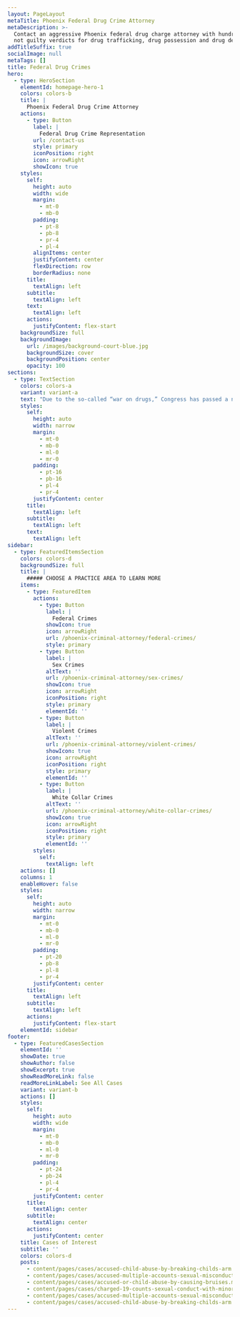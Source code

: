 ```yaml
---
layout: PageLayout
metaTitle: Phoenix Federal Drug Crime Attorney
metaDescription: >-
  Contact an aggressive Phoenix federal drug charge attorney with hundreds of
  not guilty verdicts for drug trafficking, drug possession and drug dealing.
addTitleSuffix: true
socialImage: null
metaTags: []
title: Federal Drug Crimes
hero:
  - type: HeroSection
    elementId: homepage-hero-1
    colors: colors-b
    title: |
      Phoenix Federal Drug Crime Attorney
    actions:
      - type: Button
        label: |
          Federal Drug Crime Representation
        url: /contact-us
        style: primary
        iconPosition: right
        icon: arrowRight
        showIcon: true
    styles:
      self:
        height: auto
        width: wide
        margin:
          - mt-0
          - mb-0
        padding:
          - pt-8
          - pb-8
          - pr-4
          - pl-4
        alignItems: center
        justifyContent: center
        flexDirection: row
        borderRadius: none
      title:
        textAlign: left
      subtitle:
        textAlign: left
      text:
        textAlign: left
      actions:
        justifyContent: flex-start
    backgroundSize: full
    backgroundImage:
      url: /images/background-court-blue.jpg
      backgroundSize: cover
      backgroundPosition: center
      opacity: 100
sections:
  - type: TextSection
    colors: colors-a
    variant: variant-a
    text: "Due to the so-called “war on drugs,” Congress has passed a number of “get tough” laws that have resulted in harsher penalties for federal drug crimes. In some instances, these laws created mandatory minimum sentences for certain kinds of drug crimes. Additionally, the federal criminal court system has its own unique set of procedures and rules that govern everything from discovery, grand jury testimony, conspiracy charges, the way investigations are conducted, and sentencing procedures. That’s why its essential to have an experienced**\_Phoenix federal drug crimes attorney**\_represent and advise you if you’ve been arrested on federal drug crime charges. At Blumberg & Associates, we’ve dedicated our practice exclusively to criminal defense work at both the state and federal level.\n\nOur attorneys are intimately familiar with the federal criminal justice system. We understand how to prepare and defend federal drug crimes cases and how to work with prosecutors during the sentencing phase of a trial. To schedule an appointment and learn how we can help you, contact the law office of Blumberg & Associates today.\n\n## FEDERAL DRUG CRIMES PENALTIES\n\nAt the federal level, sentencing for drug trafficking takes into account: the kind of drugs involved (see drug schedule in state sentencing cases), your criminal record, and whether any weapons, injuries, or deaths were involved. Prison sentences for large amounts of drugs range anywhere from 5 to 40 years, depending on the kind of drugs smuggled and whether it is your first or second offense. If a death or injury is involved, prison sentences range from 20 years to life, even if it’s your first drug trafficking offense.\n\nIn addition to prison, those convicted of drug trafficking could lose their property through criminal forfeiture and fined anywhere from $250,000 to as much as $20 million.\n\n## BLAKEY, BOOKER AND MANDATORY MINIMUM SENTENCING\n\nIn the past, certain drug crimes carried mandatory minimum sentences which left little, if any, discretion to judges when sentencing a defendant. However, after Blakey v. Washington and Booker v United States, judges are no longer required to impose mandatory minimums. Instead, mandatory minimums are now guidelines judges can take into consideration before imposing a sentence on a defendant.\n\n## THE IMPORTANCE OF A GOOD DEFENSE LAWYER\n\nDue to Blakey and Booker, judges now have discretion when it comes to federal drug crimes sentencing. An experienced attorney who understands how prosecutors and judges think can prepare and present important information that may convince the court to reduce your sentence. Our attorneys work with psychologists, counselors, medical experts, and others in explaining how our client ended up making the decisions he or she did that led to their drug activity: evidence of job loss, illness, a history of being abused, lack of opportunity, or neglect may convince the court to reduce your sentence.\n\nWe believe people deserve a second chance, and help in turning their lives around. While we cannot guarantee results, we can ensure you that we will use every opportunity and legal means available to reduce the sentence, or charges against you. To schedule a confidential consultation to discuss your case, contact federal drug crimes attorneys at Blumberg & Associates today.\n"
    styles:
      self:
        height: auto
        width: narrow
        margin:
          - mt-0
          - mb-0
          - ml-0
          - mr-0
        padding:
          - pt-16
          - pb-16
          - pl-4
          - pr-4
        justifyContent: center
      title:
        textAlign: left
      subtitle:
        textAlign: left
      text:
        textAlign: left
sidebar:
  - type: FeaturedItemsSection
    colors: colors-d
    backgroundSize: full
    title: |
      ##### CHOOSE A PRACTICE AREA TO LEARN MORE
    items:
      - type: FeaturedItem
        actions:
          - type: Button
            label: |
              Federal Crimes
            showIcon: true
            icon: arrowRight
            url: /phoenix-criminal-attorney/federal-crimes/
            style: primary
          - type: Button
            label: |
              Sex Crimes
            altText: ''
            url: /phoenix-criminal-attorney/sex-crimes/
            showIcon: true
            icon: arrowRight
            iconPosition: right
            style: primary
            elementId: ''
          - type: Button
            label: |
              Violent Crimes
            altText: ''
            url: /phoenix-criminal-attorney/violent-crimes/
            showIcon: true
            icon: arrowRight
            iconPosition: right
            style: primary
            elementId: ''
          - type: Button
            label: |
              White Collar Crimes
            altText: ''
            url: /phoenix-criminal-attorney/white-collar-crimes/
            showIcon: true
            icon: arrowRight
            iconPosition: right
            style: primary
            elementId: ''
        styles:
          self:
            textAlign: left
    actions: []
    columns: 1
    enableHover: false
    styles:
      self:
        height: auto
        width: narrow
        margin:
          - mt-0
          - mb-0
          - ml-0
          - mr-0
        padding:
          - pt-20
          - pb-8
          - pl-8
          - pr-4
        justifyContent: center
      title:
        textAlign: left
      subtitle:
        textAlign: left
      actions:
        justifyContent: flex-start
    elementId: sidebar
footer:
  - type: FeaturedCasesSection
    elementId: ''
    showDate: true
    showAuthor: false
    showExcerpt: true
    showReadMoreLink: false
    readMoreLinkLabel: See All Cases
    variant: variant-b
    actions: []
    styles:
      self:
        height: auto
        width: wide
        margin:
          - mt-0
          - mb-0
          - ml-0
          - mr-0
        padding:
          - pt-24
          - pb-24
          - pl-4
          - pr-4
        justifyContent: center
      title:
        textAlign: center
      subtitle:
        textAlign: center
      actions:
        justifyContent: center
    title: Cases of Interest
    subtitle: ''
    colors: colors-d
    posts:
      - content/pages/cases/accused-child-abuse-by-breaking-childs-arm.md
      - content/pages/cases/accused-multiple-accounts-sexual-misconduct.md
      - content/pages/cases/accused-or-child-abuse-by-causing-bruises.md
      - content/pages/cases/charged-19-counts-sexual-conduct-with-minor.md
      - content/pages/cases/accused-multiple-accounts-sexual-misconduct.md
      - content/pages/cases/accused-child-abuse-by-breaking-childs-arm.md
---
```

